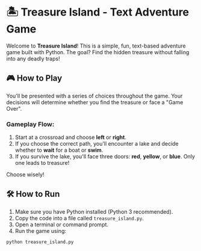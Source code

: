 # 🏝️ Treasure Island - Text Adventure Game

Welcome to **Treasure Island**! This is a simple, fun, text-based adventure game built with Python. The goal? Find the hidden treasure without falling into any deadly traps!

## 🎮 How to Play

You'll be presented with a series of choices throughout the game. Your decisions will determine whether you find the treasure or face a "Game Over".

### Gameplay Flow:
1. Start at a crossroad and choose **left** or **right**.
2. If you choose the correct path, you'll encounter a lake and decide whether to **wait** for a boat or **swim**.
3. If you survive the lake, you'll face three doors: **red**, **yellow**, or **blue**. Only one leads to treasure!

Choose wisely!

## 🛠️ How to Run

1. Make sure you have Python installed (Python 3 recommended).
2. Copy the code into a file called `treasure_island.py`.
3. Open a terminal or command prompt.
4. Run the game using:

```bash
python treasure_island.py

